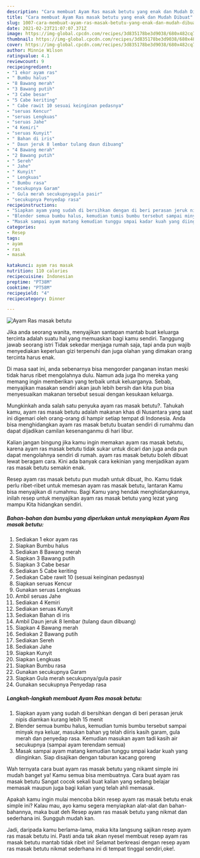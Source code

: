 ```yaml
---
description: "Cara membuat Ayam Ras masak betutu yang enak dan Mudah Dibuat"
title: "Cara membuat Ayam Ras masak betutu yang enak dan Mudah Dibuat"
slug: 1007-cara-membuat-ayam-ras-masak-betutu-yang-enak-dan-mudah-dibuat
date: 2021-02-23T21:07:07.371Z
image: https://img-global.cpcdn.com/recipes/3d835178be3d9038/680x482cq70/ayam-ras-masak-betutu-foto-resep-utama.jpg
thumbnail: https://img-global.cpcdn.com/recipes/3d835178be3d9038/680x482cq70/ayam-ras-masak-betutu-foto-resep-utama.jpg
cover: https://img-global.cpcdn.com/recipes/3d835178be3d9038/680x482cq70/ayam-ras-masak-betutu-foto-resep-utama.jpg
author: Minnie Wilson
ratingvalue: 4.1
reviewcount: 9
recipeingredient:
- "1 ekor ayam ras"
- " Bumbu halus"
- "8 Bawang merah"
- "3 Bawang putih"
- "3 Cabe besar"
- "5 Cabe keriting"
- " Cabe rawit 10 sesuai keinginan pedasnya"
- "seruas Kencur"
- "seruas Lengkuas"
- "seruas Jahe"
- "4 Kemiri"
- "seruas Kunyit"
- " Bahan di iris"
- " Daun jeruk 8 lembar tulang daun dibuang"
- "4 Bawang merah"
- "2 Bawang putih"
- " Sereh"
- " Jahe"
- " Kunyit"
- " Lengkuas"
- " Bumbu rasa"
- "secukupnya Garam"
- " Gula merah secukupnyagula pasir"
- "secukupnya Penyedap rasa"
recipeinstructions:
- "Siapkan ayam yang sudah di bersihkan dengan di beri perasan jeruk nipis diamkan kurang lebih 15 menit"
- "Blender semua bumbu halus, kemudian tumis bumbu tersebut sampai minyak nya keluar, masukan bahan yg telah diiris kasih garam, gula merah dan penyedap rasa. Kemudian masukan ayam tadi kasih air secukupnya (sampai ayam terendam semua)"
- "Masak sampai ayam matang kemudian tunggu smpai kadar kuah yang diinginkan. Siap disajikan dengan taburan kacang goreng"
categories:
- Resep
tags:
- ayam
- ras
- masak

katakunci: ayam ras masak 
nutrition: 110 calories
recipecuisine: Indonesian
preptime: "PT38M"
cooktime: "PT58M"
recipeyield: "4"
recipecategory: Dinner

---
```



![Ayam Ras masak betutu](https://img-global.cpcdn.com/recipes/3d835178be3d9038/680x482cq70/ayam-ras-masak-betutu-foto-resep-utama.jpg)

Jika anda seorang wanita, menyajikan santapan mantab buat keluarga tercinta adalah suatu hal yang memuaskan bagi kamu sendiri. Tanggung jawab seorang istri Tidak sekedar menjaga rumah saja, tapi anda pun wajib menyediakan keperluan gizi terpenuhi dan juga olahan yang dimakan orang tercinta harus enak.

Di masa  saat ini, anda sebenarnya bisa mengorder panganan instan meski tidak harus ribet mengolahnya dulu. Namun ada juga lho mereka yang memang ingin memberikan yang terbaik untuk keluarganya. Sebab, menyajikan masakan sendiri akan jauh lebih bersih dan kita pun bisa menyesuaikan makanan tersebut sesuai dengan kesukaan keluarga. 



Mungkinkah anda salah satu penyuka ayam ras masak betutu?. Tahukah kamu, ayam ras masak betutu adalah makanan khas di Nusantara yang saat ini digemari oleh orang-orang di hampir setiap tempat di Indonesia. Anda bisa menghidangkan ayam ras masak betutu buatan sendiri di rumahmu dan dapat dijadikan camilan kesenanganmu di hari libur.

Kalian jangan bingung jika kamu ingin memakan ayam ras masak betutu, karena ayam ras masak betutu tidak sukar untuk dicari dan juga anda pun dapat mengolahnya sendiri di rumah. ayam ras masak betutu boleh dibuat lewat beragam cara. Kini ada banyak cara kekinian yang menjadikan ayam ras masak betutu semakin enak.

Resep ayam ras masak betutu pun mudah untuk dibuat, lho. Kamu tidak perlu ribet-ribet untuk memesan ayam ras masak betutu, lantaran Kamu bisa menyajikan di rumahmu. Bagi Kamu yang hendak menghidangkannya, inilah resep untuk menyajikan ayam ras masak betutu yang lezat yang mampu Kita hidangkan sendiri.

<!--inarticleads1-->

##### Bahan-bahan dan bumbu yang diperlukan untuk menyiapkan Ayam Ras masak betutu:

1. Sediakan 1 ekor ayam ras
1. Siapkan  Bumbu halus
1. Sediakan 8 Bawang merah
1. Siapkan 3 Bawang putih
1. Siapkan 3 Cabe besar
1. Sediakan 5 Cabe keriting
1. Sediakan  Cabe rawit 10 (sesuai keinginan pedasnya)
1. Siapkan seruas Kencur
1. Gunakan seruas Lengkuas
1. Ambil seruas Jahe
1. Sediakan 4 Kemiri
1. Sediakan seruas Kunyit
1. Sediakan  Bahan di iris
1. Ambil  Daun jeruk 8 lembar (tulang daun dibuang)
1. Siapkan 4 Bawang merah
1. Sediakan 2 Bawang putih
1. Sediakan  Sereh
1. Sediakan  Jahe
1. Siapkan  Kunyit
1. Siapkan  Lengkuas
1. Siapkan  Bumbu rasa
1. Gunakan secukupnya Garam
1. Siapkan  Gula merah secukupnya/gula pasir
1. Gunakan secukupnya Penyedap rasa




<!--inarticleads2-->

##### Langkah-langkah membuat Ayam Ras masak betutu:

1. Siapkan ayam yang sudah di bersihkan dengan di beri perasan jeruk nipis diamkan kurang lebih 15 menit
1. Blender semua bumbu halus, kemudian tumis bumbu tersebut sampai minyak nya keluar, masukan bahan yg telah diiris kasih garam, gula merah dan penyedap rasa. Kemudian masukan ayam tadi kasih air secukupnya (sampai ayam terendam semua)
1. Masak sampai ayam matang kemudian tunggu smpai kadar kuah yang diinginkan. Siap disajikan dengan taburan kacang goreng




Wah ternyata cara buat ayam ras masak betutu yang nikamt simple ini mudah banget ya! Kamu semua bisa membuatnya. Cara buat ayam ras masak betutu Sangat cocok sekali buat kalian yang sedang belajar memasak maupun juga bagi kalian yang telah ahli memasak.

Apakah kamu ingin mulai mencoba bikin resep ayam ras masak betutu enak simple ini? Kalau mau, ayo kamu segera menyiapkan alat-alat dan bahan-bahannya, maka buat deh Resep ayam ras masak betutu yang nikmat dan sederhana ini. Sungguh mudah kan. 

Jadi, daripada kamu berlama-lama, maka kita langsung sajikan resep ayam ras masak betutu ini. Pasti anda tak akan nyesel membuat resep ayam ras masak betutu mantab tidak ribet ini! Selamat berkreasi dengan resep ayam ras masak betutu nikmat sederhana ini di tempat tinggal sendiri,oke!.

